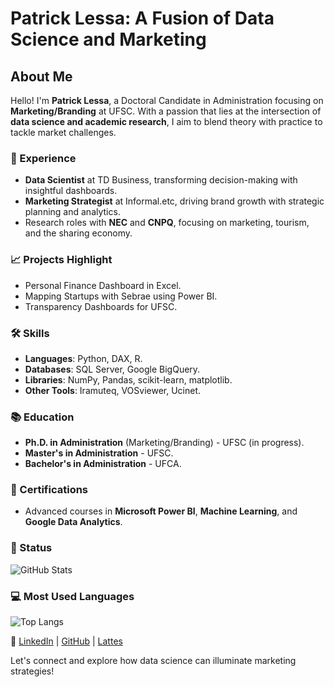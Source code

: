 # Patrick Lessa: A Fusion of Data Science and Marketing

## About Me
Hello! I'm **Patrick Lessa**, a Doctoral Candidate in Administration focusing on **Marketing/Branding** at UFSC. With a passion that lies at the intersection of **data science and academic research**, I aim to blend theory with practice to tackle market challenges.

### 🚀 Experience
- **Data Scientist** at TD Business, transforming decision-making with insightful dashboards.
- **Marketing Strategist** at Informal.etc, driving brand growth with strategic planning and analytics.
- Research roles with **NEC** and **CNPQ**, focusing on marketing, tourism, and the sharing economy.

### 📈 Projects Highlight
- Personal Finance Dashboard in Excel.
- Mapping Startups with Sebrae using Power BI.
- Transparency Dashboards for UFSC.

### 🛠 Skills
- **Languages**: Python, DAX, R.
- **Databases**: SQL Server, Google BigQuery.
- **Libraries**: NumPy, Pandas, scikit-learn, matplotlib.
- **Other Tools**: Iramuteq, VOSviewer, Ucinet.

### 📚 Education
- **Ph.D. in Administration** (Marketing/Branding) - UFSC (in progress).
- **Master's in Administration** - UFSC.
- **Bachelor's in Administration** - UFCA.

### 📜 Certifications
- Advanced courses in **Microsoft Power BI**, **Machine Learning**, and **Google Data Analytics**.

### 👾 Status
![GitHub Stats](https://github-readme-stats.vercel.app/api?username=lessapwb&theme=transparent&bg_color=000&border_color=30A3DC&show_icons=true&icon_color=30A3DC&title_color=E94D5F&text_color=FFF)

### 💻 Most Used Languages
![Top Langs](https://github-readme-stats-git-masterrstaa-rickstaa.vercel.app/api/top-langs/?username=lessapwb&bg_color=000&border_color=30A3DC&title_color=E94D5F&text_color=FFF)

🔗 [LinkedIn](https://www.linkedin.com/in/lessapwb) | [GitHub](https://github.com/lessapwb) | [Lattes](http://lattes.cnpq.br)

Let's connect and explore how data science can illuminate marketing strategies!


